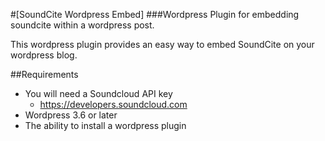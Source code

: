 #[SoundCite Wordpress Embed]
###Wordpress Plugin for embedding soundcite within a wordpress post.

This wordpress plugin provides an easy way to embed SoundCite on your wordpress blog.

##Requirements
- You will need a Soundcloud API key
  - https://developers.soundcloud.com
- Wordpress 3.6 or later
- The ability to install a wordpress plugin